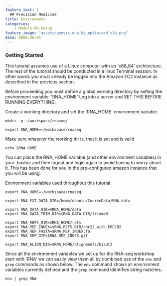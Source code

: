 ```yaml
---
feature_text: |
  ## Precision Medicine
title: Environment
categories:
    - Module-00-Setup
feature_image: "assets/genvis-dna-bg_optimized_v1a.png"
date: 0000-06-01
---
```


### Getting Started 
This tutorial assumes use of a Linux computer with an 'x86_64' architecture. The rest of the tutorial should be conducted in a linux Terminal session. In other words you must already be logged into the Amazon EC2 instance as described in the previous section.

Before proceeding you must define a global working directory by setting the environment variable: 'RNA_HOME'
Log into a server and SET THIS BEFORE RUNNING EVERYTHING.

Create a working directory and set the 'RNA_HOME' environment variable

    mkdir -p ~/workspace/rnaseq/

    export RNA_HOME=~/workspace/rnaseq

Make sure whatever the working dir is, that it is set and is valid

    echo $RNA_HOME

You can place the RNA_HOME variable (and other environment variables) in your .bashrc and then logout and login again to avoid having to worry about it. This has been done for you in the pre-configured amazon instance that you will be using.

Environment variables used throughout this tutorial:

    export RNA_HOME=~/workspace/rnaseq

    export RNA_EXT_DATA_DIR=/home/ubuntu/CourseData/RNA_data

    export RNA_DATA_DIR=$RNA_HOME/data
    export RNA_DATA_TRIM_DIR=$RNA_DATA_DIR/trimmed

    export RNA_REFS_DIR=$RNA_HOME/refs
    export RNA_REF_INDEX=$RNA_REFS_DIR/chr22_with_ERCC92
    export RNA_REF_FASTA=$RNA_REF_INDEX.fa
    export RNA_REF_GTF=$RNA_REF_INDEX.gtf

    export RNA_ALIGN_DIR=$RNA_HOME/alignments/hisat2

Since all the environment variables we set up for the RNA-seq workshop start with 'RNA' we can easily view them all by combined use of the `env` and `grep` commands as shown below. The `env` command shows all environment variables currently defined and the `grep` command identifies string matches.

    env | grep RNA
